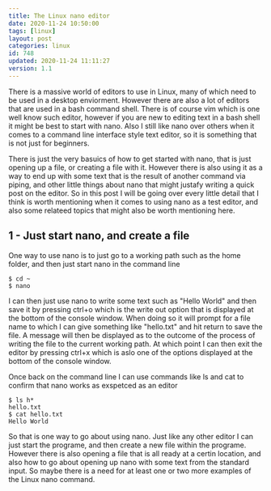 ```yaml
---
title: The Linux nano editor
date: 2020-11-24 10:50:00
tags: [linux]
layout: post
categories: linux
id: 748
updated: 2020-11-24 11:11:27
version: 1.1
---
```


There is a massive world of editors to use in Linux, many of which need to be used in a desktop enviorment. However there are also a lot of editors that are used in a bash command shell. There is of course vim which is one well know such editor, however if you are new to editing text in a bash shell it might be best to start with nano. Also I still like nano over others when it comes to a command line interface style text editor, so it is something that is not just for beginners.

There is just the very basuics of how to get started with nano, that is just opening up a file, or creating a file with it. However there is also using it as a way to end up with some text that is the result of another command via piping, and other little things about nano that might justafy writing a quick post on the editor. So in this post I will be going over every little detail that I think is worth mentioning when it comes to using nano as a test editor, and also some relateed topics that might also be worth mentioning here.

<!-- more -->

## 1 - Just start nano, and create a file

One way to use nano is to just go to a working path such as the home folder, and then just start nano in the command line


```
$ cd ~
$ nano
```

I can then just use nano to write some text such as "Hello World" and then save it by pressing ctrl+o which is the write out option that is displayed at the bottom of the console window. When doing so it will prompt for a file name to which I can give something like "hello.txt" and hit return to save the file. A message will then be displayed as to the outcome of the process of writing the file to the current working path. At which point I can then exit the editor by pressing ctrl+x which is aslo one of the options displayed at the bottom of the console window.

Once back on the command line I can use commands like ls and cat to confirm that nano works as exspetced as an editor

```
$ ls h*
hello.txt
$ cat hello.txt
Hello World
```

So that is one way to go about using nano. Just like any other editor I can just start the programe, and then create a new file within the programe. However there is also opening a file that is all ready at a certin location, and also how to go about opening up nano with some text from the standard input. So maybe there is a need for at least one or two more examples of the Linux nano command.

